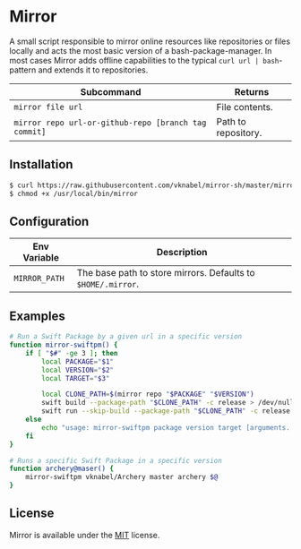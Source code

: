 # Mirror

A small script responsible to mirror online resources like repositories or files locally and acts the most basic version of a bash-package-manager.
In most cases Mirror adds offline capabilities to the typical `curl url | bash`-pattern and extends it to repositories.

| Subcommand                                               | Returns             |
| -------------------------------------------------------- | ------------------- |
| `mirror file url`                                        | File contents.      |
| `mirror repo url-or-github-repo [branch tag commit]` | Path to repository. |

## Installation

```bash
$ curl https://raw.githubusercontent.com/vknabel/mirror-sh/master/mirror.sh > /usr/local/bin/mirror
$ chmod +x /usr/local/bin/mirror
```

## Configuration

| Env Variable  | Description                                                  |
| ------------- | ------------------------------------------------------------ |
| `MIRROR_PATH` | The base path to store mirrors. Defaults to `$HOME/.mirror`. |

## Examples

```bash
# Run a Swift Package by a given url in a specific version
function mirror-swiftpm() {
    if [ "$#" -ge 3 ]; then
        local PACKAGE="$1"
        local VERSION="$2"
        local TARGET="$3"

        local CLONE_PATH=$(mirror repo "$PACKAGE" "$VERSION")
        swift build --package-path "$CLONE_PATH" -c release > /dev/null
        swift run --skip-build --package-path "$CLONE_PATH" -c release "$TARGET" ${@:4}
    else
        echo "usage: mirror-swiftpm package version target [arguments...]"
    fi
}

# Runs a specific Swift Package in a specific version
function archery@maser() {
    mirror-swiftpm vknabel/Archery master archery $@
}
```

## License

Mirror is available under the [MIT](./LICENSE) license.
